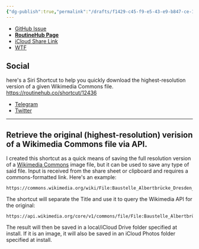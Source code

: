 ```yaml
---
{"dg-publish":true,"permalink":"/drafts/f1429-c45-f9-e5-43-e9-b847-ce-17-e36-f45-fb-2/","dgHomeLink":true,"dgPassFrontmatter":false}
---
```



- [GitHub Issue](https://github.com/extratone/i/issues/212)
- [**RoutineHub Page**](https://routinehub.co/shortcut/12436)
- [iCloud Share Link](https://www.icloud.com/shortcuts/3ec975a7ec6e464ea4fa2e131b753133)
- [WTF](https://davidblue.wtf/drafts/F1429C45-F9E5-43E9-B847-CE17E36F45FB.html)

## Social

here's a Siri Shortcut to help you quickly download the highest-resolution version of a given Wikimedia Commons file. https://routinehub.co/shortcut/12436

- [Telegram](https://t.me/extratone/12022)
- [Twitter](https://twitter.com/NeoYokel/status/1542929479529537536)

---

## Retrieve the original (highest-resolution) verision of a Wikimedia Commons file via API.

I created this shortcut as a quick means of saving the full resolution version of a [Wikimedia Commons](https://commons.wikimedia.org) image file, but it can be used to save any type of said file. Input is received from the share sheet or clipboard and requires a commons-formatted link. Here's an example:

```
https://commons.wikimedia.org/wiki/File:Baustelle_Albertbrücke_Dresden_9.jpg
```

The shortcut will separate the Title and use it to query the Wikimedia API for the original:

```
https://api.wikimedia.org/core/v1/commons/file/File:Baustelle_Albertbrücke_Dresden_9.jpg
```

The result will then be saved in a local/iCloud Drive folder specified at install. If it is an image, it will also be saved in an iCloud Photos folder specified at install.